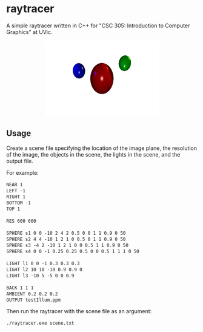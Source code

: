 
# raytracer


A simple raytracer written in C++ for "CSC 305: Introduction to Computer Graphics" at UVic.

<p align="center">
  <img width="300" height="200" src="./example.png" alt="Example raytracer output">
</p>

## Usage

Create a scene file specifying the location of the image plane, the resolution of the image, the objects in the scene, 
the lights in the scene, and the output file. 

For example:

```
NEAR 1
LEFT -1
RIGHT 1
BOTTOM -1
TOP 1

RES 600 600

SPHERE s1 0 0 -10 2 4 2 0.5 0 0 1 1 0.9 0 50
SPHERE s2 4 4 -10 1 2 1 0 0.5 0 1 1 0.9 0 50
SPHERE s3 -4 2 -10 1 2 1 0 0 0.5 1 1 0.9 0 50
SPHERE s4 0 0 -1 0.25 0.25 0.5 0 0 0.5 1 1 1 0 50

LIGHT l1 0 0 -1 0.3 0.3 0.3
LIGHT l2 10 10 -10 0.9 0.9 0
LIGHT l3 -10 5 -5 0 0 0.9

BACK 1 1 1
AMBIENT 0.2 0.2 0.2
OUTPUT testIllum.ppm
```

Then run the raytracer with the scene file as an argument:

```
./raytracer.exe scene.txt
```
